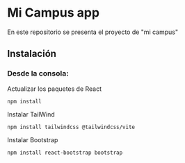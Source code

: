 # Mi Campus app

En este repositorio se presenta el proyecto de "mi campus"

## Instalación

### Desde la consola:

Actualizar los paquetes de React
```
npm install
```
Instalar TailWind
```
npm install tailwindcss @tailwindcss/vite
```
Instalar Bootstrap
```
npm install react-bootstrap bootstrap
```